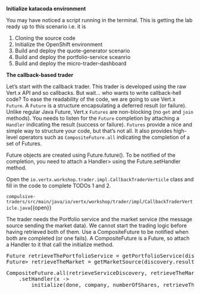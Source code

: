 **Initialize katacoda environment**

You may have noticed a script running in the terminal. This is getting the lab ready up to this scenario i.e. it is 
1. Cloning the source code
2. Initialize the OpenShift environment
3. Build and deploy the quote-generator scenario
4. Build and deploy the portfolio-service sceanrio
5. Build and deploy the micro-trader-dashboard


**The callback-based trader**

Let’s start with the callback trader. This trader is developed using the raw Vert.x API and so callbacks. But wait…​ who wants to write callback-hell code? To ease the readability of the code, we are going to use Vert.x ``Future``. A ``Future`` is a structure encapsulating a deferred result (or failure). Unlike regular Java Future, Vert.x ``Futures`` are non-blocking (no ``get`` and ``join`` methods). You needs to listen for the ``Future`` completion by attaching a ``Handler`` indicating the result (success or failure). ``Futures`` provide a nice and simple way to structure your code, but that’s not all. It also provides high-level operators such as ``CompositeFuture.all`` indicating the completion of a set of Futures.

Future objects are created using Future.future(). To be notified of the completion, you need to attach a Handler<AsyncResult>> using the Future.setHandler method.

Open the ``io.vertx.workshop.trader.impl.CallbackTraderVerticle`` class and fill in the code to complete TODOs 1 and 2.

``compulsive-traders/src/main/java/io/vertx/workshop/trader/impl/CallbackTraderVerticle.java``{{open}} 

The trader needs the Portfolio service and the market service (the message source sending the market data). We cannot start the trading logic before having retrieved both of them. Use a CompositeFuture to be notified when both are completed (or one fails). A CompositeFuture is a Future, so attach a Handler to it that call the initialize method.

<pre class="file" data-filename="src/main/java/io/vertx/workshop/trader/impl/CallbackTraderVerticle.java" data-target="insert" data-marker="// TODO 1">
Future<PortfolioService> retrieveThePortfolioService = getPortfolioService(discovery.result());
Future<MessageConsumer<JsonObject>> retrieveTheMarket = getMarketSource(discovery.result());
</pre>

<pre class="file" data-filename="src/main/java/io/vertx/workshop/trader/impl/CallbackTraderVerticle.java" data-target="insert" data-marker="// TODO 2">
CompositeFuture.all(retrieveServiceDiscovery, retrieveTheMarket)
    .setHandler(x ->
        initialize(done, company, numberOfShares, retrieveThePortfolioService, retrieveTheMarket, x));
</pre>